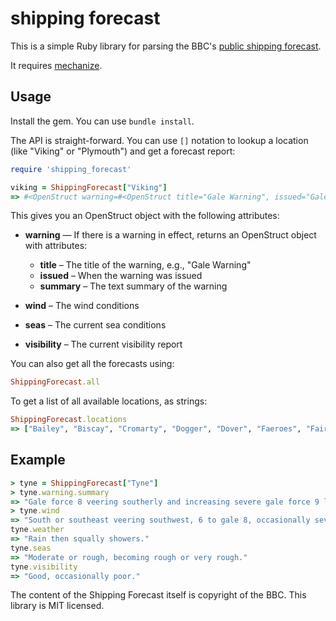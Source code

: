 shipping forecast
==================

This is a simple Ruby library for parsing the BBC's [public shipping
forecast](http://www.bbc.co.uk/weather/coast_and_sea/shipping_forecast).

It requires [mechanize](https://github.com/sparklemotion/mechanize).

Usage
-------

Install the gem. You can use `bundle install`.

The API is straight-forward. You can use `[]` notation to lookup
a location (like "Viking" or "Plymouth") and get a forecast report:

```ruby
require 'shipping_forecast'

viking = ShippingForecast["Viking"]
=> #<OpenStruct warning=#<OpenStruct title="Gale Warning", issued="Gale warning issued 2 January 15:47 UTC", summary="Southeasterly gale force 8, increasing severe gale force 9 later">, location="Viking", wind="Southerly or southeasterly 7 to severe gale 9.", seas="Rough or very rough, occasionally high later.", weather="Rain or squally showers.", visibility="Good, occasionally poor.">
```

This gives you an OpenStruct object with the following attributes:

* **warning** — If there is a warning in effect, returns an OpenStruct
object with attributes:
   * **title** – The title of the warning, e.g., "Gale Warning"
   * **issued** – When the warning was issued
   * **summary** – The text summary of the warning

* **wind** – The wind conditions

* **seas** – The current sea conditions

* **visibility** – The current visibility report

You can also get all the forecasts using:

```ruby
ShippingForecast.all
```

To get a list of all available locations, as strings:

```ruby
ShippingForecast.locations
=> ["Bailey", "Biscay", "Cromarty", "Dogger", "Dover", "Faeroes", "Fair Isle", "Fastnet", "Fisher", "FitzRoy", "Forth", "Forties", "German Bight", "Hebrides", "Humber", "Irish Sea", "Lundy", "Malin", "North Utsire", "Plymouth", "Portland", "Rockall", "Shannon", "Sole", "South Utsire", "Southeast Iceland", "Thames", "Trafalgar", "Tyne", "Viking", "Wight"]
```

Example
---------

```ruby
> tyne = ShippingForecast["Tyne"]
> tyne.warning.summary
=> "Gale force 8 veering southerly and increasing severe gale force 9 later"
> tyne.wind
=> "South or southeast veering southwest, 6 to gale 8, occasionally severe gale 9."
tyne.weather
=> "Rain then squally showers."
tyne.seas
=> "Moderate or rough, becoming rough or very rough."
tyne.visibility
=> "Good, occasionally poor."
```


The content of the Shipping Forecast itself is copyright of the BBC. This
library is MIT licensed.

